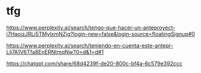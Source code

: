 # tfg

https://www.perplexity.ai/search/tengo-que-hacer-un-anteproyect-i7HaoizJRLi5TMylxmNZjg?login-new=false&login-source=floatingSignup#0

https://www.perplexity.ai/search/teniendo-en-cuenta-este-antepr-Llj7A1V6Tfa8EnERNtmqNw?0=d&1=d#1

<!-- Nombre, logo... -->
https://chatgpt.com/share/68d4239f-de20-800c-bf4a-6c579e392ccc